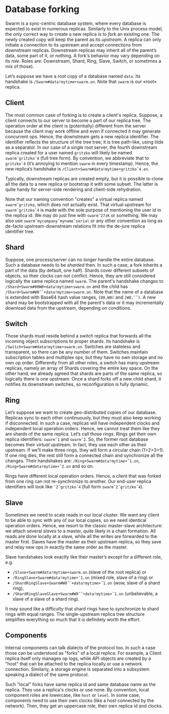 # Database forking

Swarm is a sync-centric database system, where every database is expected to exist in numerous replicas.
Similarly to the Unix process model, the only correct way to create a new replica is to *fork* an existing one.
The newly created copy will keep the parent as its *upstream*.
A replica can only initiate a connection to its upstream and accept connections from downstream replicas.
Downstream replicas may inherit all of the parent’s data, some part of it, or nothing.
A fork's behavior may vary depending on its *role*.
Roles are: Downstream, Shard, Ring, Slave, Switch, or sometimes a mix of those).

Let’s suppose we have a root copy of a database named `data`. Its handshake is `/Swarm#data!mytime+swarm.on`.
Note that `swarm` is our «root» replica.

## Client

The most common case of forking is to create a client's replica.
Suppose, a client connects to our server to become a part of our replica tree.
The operation order at the client is (potentially) different from the server because the client may work offline and even if connected it may generate concurrent ops.
Hence, the downstream gets a new replica identifier.
The identifier reflects the structure of the tree tree; it is tree path-like, using tilde as a separator.
In our case of a single root server, the fourth downstream replica created for a user named `gritzko` will likely be named `swarm˜gritzko˜4` (full tree form).
By convention, we abbreviate that to `gritzko˜4` (it’s annoying to mention `swarm` in every timestamp).
Hence, the new replica’s handshake is `/Client+Swarm#data!mytime+gritzko˜4.on`.

Typically, downstream replicas are created empty, but it is possible to clone all the data to a new replica or bootstrap it with some subset.
The latter is quite handy for server-side rendering and client-side rehydration.

Note that our naming convention "creates" a virtual replica named `swarm˜gritzko`, which does not actually exist.
That virtual upstream for `swarm˜gritzko˜4` is made with the sole purpose of mentioning the user id in the replica id.
We may do just fine with `swarm˜27zK` or something.
We may also use `swarm˜mycompany˜myname˜serial` or any other convention as long as de-facto upstream-downstream relations fit into the de-jure replica identifier tree.

## Shard

Suppose, one process/server can no longer handle the entire database.
Such a database needs to be *sharded* then.
In such a case, a fork inherits a part of the data (by default, one half).
Shards cover different subsets of objects, so their clocks can not conflict.
Hence, they are still considered logically the same replica named `swarm`.
The parent's handshake changes to `/Shard+Swarm#00W0+data!mytime+swarm.on` and the child has `/Shard+Swarm#W0˜˜+data!mytime+swarm.on`.
Note that the name of a database is extended with Base64 hash value ranges, `[00,W0)` and `[W0,˜˜)`.
A new shard may be bootstrapped with all the parent's data or it may incrementally download data from the upstream, depending on conditions.

## Switch

Those shards must reside behind a *switch* replica that forwards all the incoming object subscriptions to proper shards.
Its handshake is `/Switch+Swarm#data!mytime+swarm.on`.
Switches are stateless and transparent, so there can be any number of them.
Switches maintain subscription tables and multiplex ops, but they have no own storage and no own op order.
Differently from all other roles, a switch has many upstream replicas, namely an array of Shards covering the entire key space.
On the other hand, we already agreed that shards are parts of the same replica, so logically there is one upstream.
Once a shard forks off a new child shard, it notifies its downstream switches, so reconfiguration is fully dynamic.

## Ring

Let’s suppose we want to create geo-distributed copies of our database.
Replicas sync to each other continuously, but they must also keep working if disconnected.
In such a case, replicas will have independent clocks and independent local operation orders.
Hence, we cannot treat them like they are shards of the same replica.
Let’s call those *rings*.
Rings get their own replica identifiers: `swarm˜1` and `swarm˜2`.
So, the former root database becomes their *virtual* upstream.
In fact, they use each other as their upstream.
If we’ll make three rings, they will form a circular chain (1>2>3>1). If one ring dies, the rest still form a connected chain and synchronize all the changes.
Their handshakes are: `/Ring+Swarm#data!mytime+˜1.on`, `/Ring+Swarm#data!mytime+˜2.on` and so on.

Rings have different local operation orders. Hence, a client that was forked from one ring can not re-synchronize to another. Our end-user replica identifiers will look like `˜2˜gritzko˜4` (full form `swarm˜2˜gritzko˜4`).

## Slave

Sometimes we need to scale reads in our local cluster.
We want any client to be able to sync with any of our local copies, so we need identical operation orders.
Hence, we resort to the classic master-slave architecture: we attach several *slaves* to a master, quite likely in a chain formation.
All reads are done locally at a slave, while all the writes are forwarded to the master first.
Slaves have the master as their upstream replica, so they save and relay new ops in exactly the same order as the master.

Slave handshakes look exactly like their master’s except for a different role, e.g.
* `/Slave+Swarm#data!mytime+swarm.on` (slave of the root replica) or
* `/RingSlave+Swarm#data!mytime+˜1.on` (mixed role, slave of a ring) or
* `/ShardRingSlave+Swarm#W0˜˜+data!mytime+˜1.on` (wow, slave of a shard ring),
* `/ShardRingSlaveSlave+Swarm#W0˜˜+data!mytime+˜1.on` (unbelievable, a slave of a slave of a shard ring).

It may sound like a difficulty that shard rings have to synchronize to shard rings with equal ranges.
The single-upstream replica tree structure simplifies everything so much that it is definitely worth the effort.

## Components

Internal components can talk dialects of the protocol too.
In such a case those can be understood as "forks" of a local replica.
For example, a Client replica itself only manages op logs, while API objects are created by a "host" that can be attached to the replica locally or use a network connection.
Similarly, a storage engine is separated into a subsystem speaking a dialect of the same protocol.

Such "local" forks have same replica id and same database name as the replica.
They use a replica's clocks or use none.
By convention, local component roles are lowercase, like `host` or `level`.
In some case, components need to use their own clocks (like a host connected by the network).
Then, they get an uppercase role, their own replica id and clocks.
